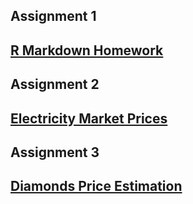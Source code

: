 
## Assignment 1
## [R Markdown Homework](RMarkdownHomework/rmd-homework.html)

## Assignment 2
## [Electricity Market Prices](HW2/Hw2_Report.html)


## Assignment 3
## [Diamonds Price Estimation](HW3/Ass3-rmd.html)